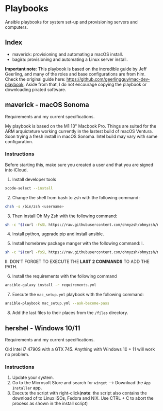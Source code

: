 # Playbooks
Ansible playbooks for system set-up and provisioning servers and computers.

## Index
- maverick: provisioning and automating a macOS install.
- bagira: provisioning and automating a Linux server install.

**Important note**: This playbook is based on the incredible guide by Jeff Geerling, and many of the roles and base configurations are from him. Check the original guide here: https://github.com/geerlingguy/mac-dev-playbook. Aside from that, I do not encourage copying the playbook or downloading pirated software.  

## maverick - macOS Sonoma 
Requirements and my current specifications.

My playbook is based on the M1 13" Macbook Pro. Things are suited for the ARM arquicteture working currently in the lastest build of macOS Ventura. Soon trying a fresh install in macOS Sonoma. Intel build may vary with some configuration. 

### Instructions 

Before starting this, make sure you created a user and that you are signed into iCloud.  

1. Install developer tools 
```sh 
xcode-select --install
``` 

2. Change the shell from bash to zsh with the following command: 
```sh
chsh -s /bin/zsh <username>
``` 

3. Then install Oh My Zsh with the following command: 
```sh 
sh -c "$(curl -fsSL https://raw.githubusercontent.com/ohmyzsh/ohmyzsh/master/tools/install.sh)"`(maybe you might need to change the PATH in the `.zhsrc` file)
```

4. Install python, ugprade pip and install ansible. 

5. Install homebrew package manger with the following command: 
I.
```sh 
sh -c "$(curl -fsSL https://raw.githubusercontent.com/ohmyzsh/ohmyzsh/master/tools/install.sh)"
``` 
II. DON'T FORGET TO EXECUTE THE **LAST 2 COMMANDS** TO ADD THE PATH.


6. Install the requirements with the following command 
```sh
ansible-galaxy install -r requirements.yml
```

7. Execute the `mac_setup.yml` playbook with the following command: 
```sh 
ansible-playbook mac_setup.yml --ask-become-pass
```

8. Add the last files to their places from the `/files` directory.

## hershel - Windows 10/11 
Requirements and my current specifications.

Old Intel i7 4790S with a GTX 745. Anything with Windows 10 + 11 will work no problem. 

### Instructions 
1. Update your system.
2. Go to the Microsoft Store and search for `winget` --> Download the `App Installer` app. 
3. Execute the script with right-click(**note**: the script also contains the download of to Linux ISOs, Fedora and NIX. Use CTRL + C to abort the process as shown in the install script)



